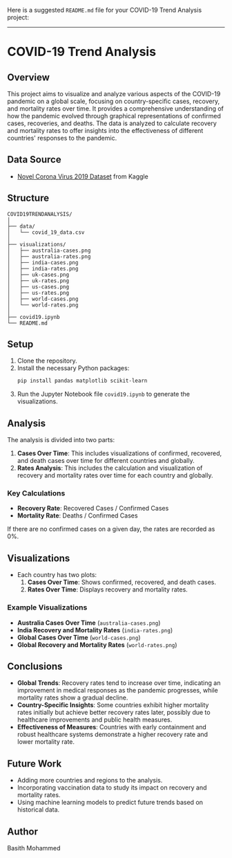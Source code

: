 Here is a suggested `README.md` file for your COVID-19 Trend Analysis project:

---

# COVID-19 Trend Analysis

## Overview
This project aims to visualize and analyze various aspects of the COVID-19 pandemic on a global scale, focusing on country-specific cases, recovery, and mortality rates over time. It provides a comprehensive understanding of how the pandemic evolved through graphical representations of confirmed cases, recoveries, and deaths. The data is analyzed to calculate recovery and mortality rates to offer insights into the effectiveness of different countries' responses to the pandemic.

## Data Source
- [Novel Corona Virus 2019 Dataset](https://www.kaggle.com/datasets/sudalairajkumar/novel-corona-virus-2019-dataset) from Kaggle

## Structure

```
COVID19TRENDANALYSIS/
│
├── data/
│   └── covid_19_data.csv
│
├── visualizations/
│   ├── australia-cases.png
│   ├── australia-rates.png
│   ├── india-cases.png
│   ├── india-rates.png
│   ├── uk-cases.png
│   ├── uk-rates.png
│   ├── us-cases.png
│   ├── us-rates.png
│   ├── world-cases.png
│   └── world-rates.png
│
├── covid19.ipynb
└── README.md
```

## Setup
1. Clone the repository.
2. Install the necessary Python packages:
    ```bash
    pip install pandas matplotlib scikit-learn
    ```
3. Run the Jupyter Notebook file `covid19.ipynb` to generate the visualizations.

## Analysis
The analysis is divided into two parts:
1. **Cases Over Time**: This includes visualizations of confirmed, recovered, and death cases over time for different countries and globally.
2. **Rates Analysis**: This includes the calculation and visualization of recovery and mortality rates over time for each country and globally.

### Key Calculations
- **Recovery Rate**: Recovered Cases / Confirmed Cases
- **Mortality Rate**: Deaths / Confirmed Cases

If there are no confirmed cases on a given day, the rates are recorded as 0%.

## Visualizations
- Each country has two plots:
  1. **Cases Over Time**: Shows confirmed, recovered, and death cases.
  2. **Rates Over Time**: Displays recovery and mortality rates.

### Example Visualizations
- **Australia Cases Over Time** (`australia-cases.png`)
- **India Recovery and Mortality Rates** (`india-rates.png`)
- **Global Cases Over Time** (`world-cases.png`)
- **Global Recovery and Mortality Rates** (`world-rates.png`)

## Conclusions
- **Global Trends**: Recovery rates tend to increase over time, indicating an improvement in medical responses as the pandemic progresses, while mortality rates show a gradual decline.
- **Country-Specific Insights**: Some countries exhibit higher mortality rates initially but achieve better recovery rates later, possibly due to healthcare improvements and public health measures.
- **Effectiveness of Measures**: Countries with early containment and robust healthcare systems demonstrate a higher recovery rate and lower mortality rate.

## Future Work
- Adding more countries and regions to the analysis.
- Incorporating vaccination data to study its impact on recovery and mortality rates.
- Using machine learning models to predict future trends based on historical data.

## Author
Basith Mohammed
